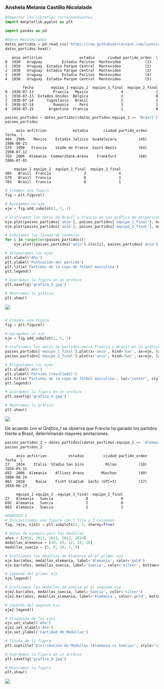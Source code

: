 


### Anshela Melania Castillo Nicolalade

</div>

<div class="cell code" execution_count="3">

``` python
#Importar las librerias correspondientes
import matplotlib.pyplot as plt
```

</div>

<div class="cell code" execution_count="4">

``` python
import pandas as pd
```

</div>

<div class="cell code" execution_count="8">

``` python
#Datos Recolectados
datos_partidos = pd.read_csv('https://raw.githubusercontent.com/cienciadedatos/datos-de-miercoles/master/datos/2019/2019-04-10/partidos.txt', delimiter = "\t")
datos_partidos.head()
```

<div class="output execute_result" execution_count="8">

       anio anfitrion                 estadio      ciudad partido_orden  \
    0  1930   Uruguay         Estadio Pocitos  Montevideo           (1)   
    1  1930   Uruguay  Estadio Parque Central  Montevideo           (2)   
    2  1930   Uruguay  Estadio Parque Central  Montevideo           (3)   
    3  1930   Uruguay         Estadio Pocitos  Montevideo           (4)   
    4  1930   Uruguay  Estadio Parque Central  Montevideo           (5)   

            fecha        equipo_1 equipo_2  equipo_1_final  equipo_2_final  
    0  1930-07-13         Francia   Mexico               4               1  
    1  1930-07-13  Estados Unidos  Bélgica               3               0  
    2  1930-07-14      Yugoslavia   Brasil               2               1  
    3  1930-07-14         Rumania     Perú               3               1  
    4  1930-07-15       Argentina  Francia               1               0  

</div>

</div>

<div class="cell code" execution_count="17">

``` python
paises_partidos = datos_partidos[(datos_partidos.equipo_1 == 'Brasil') & (datos_partidos.equipo_2 == 'Francia')]
paises_partidos
```

<div class="output execute_result" execution_count="17">

         anio anfitrion            estadio       ciudad partido_orden       fecha  \
    404  1986    Mexico    Estadio Jalisco  Guadalajara          (45)  1986-06-21   
    579  1998   Francia    Stade de France  Saint-Denis          (64)  1998-07-12   
    703  2006  Alemania  Commerzbank-Arena    Frankfurt          (60)  2006-07-01   

        equipo_1 equipo_2  equipo_1_final  equipo_2_final  
    404   Brasil  Francia               3               4  
    579   Brasil  Francia               0               3  
    703   Brasil  Francia               0               1  

</div>

</div>

<div class="cell code" execution_count="21">

``` python
# Creamos una figura
fig = plt.figure()

# Agregamos un eje
eje = fig.add_subplot(1, 1, 1)

# Graficamos los datos de Brasil y Francia en una gráfica de dispersión con líneas de conexión
eje.plot(paises_partidos['anio'], paises_partidos['equipo_1_final'], marker='o', label='Brasil')
eje.plot(paises_partidos['anio'], paises_partidos['equipo_2_final'], marker='x', label='Francia')

# Dibujamos las líneas de conexión
for i in range(len(paises_partidos)):
    eje.plot([paises_partidos['anio'].iloc[i], paises_partidos['anio'].iloc[i]], [paises_partidos['equipo_1_final'].iloc[i], paises_partidos['equipo_2_final'].iloc[i]], color='gray', linestyle='--')

# Etiquetamos los ejes
plt.xlabel('Año')
plt.ylabel('Puntuación del partido')
plt.title('Partidos de la copa de fútbol masculina')
plt.legend()

# Guardamos la figura en un archivo
plt.savefig('grafica_3.jpg')

# Mostramos la gráfica
plt.show()
```

<div class="output display_data">

![](884511fc681230d61882d4ac6f63067f3bbde3ed.png)

</div>

</div>

<div class="cell code">

``` python
```

</div>

<div class="cell code" execution_count="27">

``` python
# Creamos una figura
fig = plt.figure()

# Agregamos un eje
eje = fig.add_subplot(1, 1, 1)

# Graficamos los datos de partidos entre Francia y Brasil en un gráfico de barras apiladas
paises_partidos['equipo_1_final'].plot(x='anio', kind='bar', ax=eje, label='Francia', color='blue')
paises_partidos['equipo_2_final'].plot(x='anio', kind='bar', ax=eje, label='Brasil', color='green', bottom=paises_partidos['equipo_1_final'])

# Etiquetamos los ejes
plt.xlabel('Año')
plt.ylabel('Partido (resultado)')
plt.title('Partidos de la copa de fútbol masculina', loc="center", style="italic")
plt.legend()

# Guardamos la figura en un archivo
plt.savefig('grafica_4.jpg')

# Mostramos la gráfica
plt.show()
```

<div class="output display_data">

![](38e0e23066b4d3373571bcedc7282c57b1bd2d80.png)

</div>

</div>

<div class="cell markdown">

De acuerdo con el *Gráfico_1* se observa que Francia ha ganado los
partidos frente a Brasil, determinando mayores anotaciones.

</div>

<div class="cell code" execution_count="28">

``` python
paises_partidos_2 = datos_partidos[(datos_partidos.equipo_1 == 'Alemania') & (datos_partidos.equipo_2 == 'Suecia')]
paises_partidos_2
```

<div class="output execute_result" execution_count="28">

         anio anfitrion          estadio         ciudad partido_orden       fecha  \
    27   1934    Italia  Stadio San Siro          Milan          (10)  1934-05-31   
    692  2006  Alemania    Allianz Arena        München          (49)  2006-06-24   
    863  2018     Rusia    Fisht Stadium  Sochi (UTC+3)          (27)  2018-06-23   

         equipo_1 equipo_2  equipo_1_final  equipo_2_final  
    27   Alemania   Suecia               0               0  
    692  Alemania   Suecia               2               0  
    863  Alemania   Suecia               2               1  

</div>

</div>

<div class="cell code" execution_count="32">

``` python
#GRAFICO 2
# Inicializamos una figura con 1 fila y 2 columnas
fig, (eje, eje2) = plt.subplots(1, 2, sharey=True)

# Datos de ejemplo para las medallas
años = [2010, 2011, 2012, 2013, 2014]
medallas_alemania = [10, 15, 12, 18, 20]
medallas_suecia = [5, 8, 10, 7, 9]

# Graficamos las medallas de Alemania en el primer eje
eje.bar(años, medallas_alemania, label='Alemania', color='gold')
eje.bar(años, medallas_suecia, label='Suecia', color='silver', bottom=medallas_alemania)

# Leyenda del primer eje
eje.legend()

# Graficamos las medallas de Suecia en el segundo eje
eje2.bar(años, medallas_suecia, label='Suecia', color='silver')
eje2.bar(años, medallas_alemania, label='Alemania', color='gold', bottom=medallas_suecia)

# Leyenda del segundo eje
eje2.legend()

# Etiquetas de los ejes
eje.set_xlabel('Año')
eje2.set_xlabel('Año')
eje.set_ylabel('Cantidad de Medallas')

# Título de la figura
plt.suptitle('Distribución de Medallas (Alemania vs Suecia)', style="italic")

# Guardamos la figura en un archivo
plt.savefig('grafico_3.jpg')

# Mostramos la figura
plt.show()
```

<div class="output display_data">

![](330cbb42b8fb12567ab4558281ede69fff40bddc.png)

</div>

</div>
